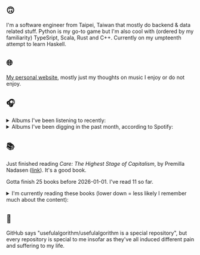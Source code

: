 ## 🙃

I'm a software engineer from Taipei, Taiwan that mostly do backend & data related stuff. Python is my go-to game but I'm also cool with (ordered by my familiarity) TypeSript, Scala, Rust and C++. Currently on my umpteenth attempt to learn Haskell.

## 🌐

[My personal website](https://usefulalgorithm.github.io/), mostly just my thoughts on music I enjoy or do not enjoy.

## 🎧

<details>
<summary>Albums I've been listening to recently:</summary>

- _Lifetime_, by Erika de Casier
- _Magic, Alive!_, by McKinley Dixon
- _At The Threshold Of The Greatest Chasm_, by Cosmic Putrefaction
- _no floor_, by More Eaze, claire rousay
- _Canticle Hardposte_, by Proc Fiskal

</details>

<details>
<summary>Albums I've been digging in the past month, according to Spotify:</summary>

- _勇気_, by betcover!!
- _Magic, Alive!_, by McKinley Dixon
- _rubberneck_, by (un)familiar.
- _A City Drowned in God's Black Tears_, by Infinity Knives, Brian Ennals
- _ps / dm_, by spirit blue
- _caroline 2_, by caroline
- _Lifetime_, by Erika de Casier
- _Totality_, by Natural Information Society, Bitchin Bajas
- _Egotrip_, by John michel, Anthony James
- _Palm_, by Kukangendai
- _Super Tecmo Bo_, by Boldy James, The Alchemist
- _no floor_, by More Eaze, claire rousay
- _Let Me Out_, by Fatboi Sharif, Driveby
- _Mega Mercy_, by Any

</details>

## 📚

Just finished reading _Care: The Highest Stage of Capitalism_, by Premilla Nadasen ([link](https://hardcover.app/books/care-the-highest-stage-of-capitalism)). It's a good book.

Gotta finish 25 books before 2026-01-01. I've read 11 so far.

<details>
<summary>I'm currently reading these books (lower down = less likely I remember much about the content):</summary>

- _Omnicide II_, by Jason Bahbak Mohaghegh ([link](https://hardcover.app/books/omnicide-ii))
- _The Absence of Myth: Writings on Surrealism_, by Georges Bataille, Michael   Richardson ([link](https://hardcover.app/books/the-absence-of-myth-writings-on-surrealism))
- _Genesis and Trace: Derrida Reading Husserl and Heidegger_, by Paola Marrati, Simon Sparks ([link](https://hardcover.app/books/genesis-and-trace))
- _Philosophical Chemistry: Genealogy of a Scientific Field_, by Manuel DeLanda ([link](https://hardcover.app/books/philosophical-chemistry))
- _Political Categories: Thinking Beyond Concepts_, by Michael Marder ([link](https://hardcover.app/books/political-categories))
- _Regeneration_, by Pat Barker ([link](https://hardcover.app/books/regeneration-1991))
- _K-punk_, by Mark Fisher ([link](https://hardcover.app/books/k-punk-2018))
- _A Biography of Ordinary Man: On Authorities and Minorities_, by François Laruelle, Jessie Hock, and friends ([link](https://hardcover.app/books/a-biography-of-ordinary-man))
- _A Short History of Decay_, by Emil M. Cioran, Richard Howard ([link](https://hardcover.app/books/a-short-history-of-decay))
- _Anti-Oedipus_, by Gilles Deleuze, Félix Guattari ([link](https://hardcover.app/books/anti-oedipus))
- _A Thousand Plateaus_, by Gilles Deleuze, Félix Guattari ([link](https://hardcover.app/books/a-thousand-plateaus))

</details>

## 💬

GitHub says "usefulalgorithm/usefulalgorithm is a special repository", but every repository is special to me insofar as they've all induced different pain and suffering to my life.